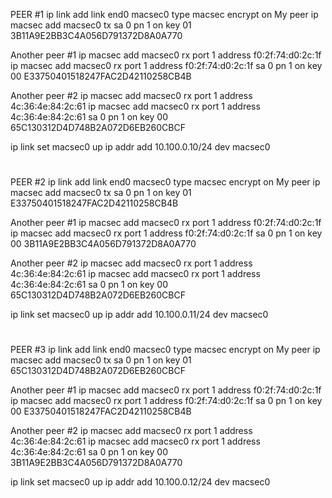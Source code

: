 PEER #1
ip link add link end0 macsec0 type macsec encrypt on
My peer
ip macsec add macsec0 tx sa 0 pn 1 on key 01 3B11A9E2BB3C4A056D791372D8A0A770

Another peer #1
ip macsec add macsec0 rx port 1 address f0:2f:74:d0:2c:1f
ip macsec add macsec0 rx port 1 address f0:2f:74:d0:2c:1f sa 0 pn 1 on key 00 E33750401518247FAC2D42110258CB4B

Another peer #2
ip macsec add macsec0 rx port 1 address 4c:36:4e:84:2c:61
ip macsec add macsec0 rx port 1 address 4c:36:4e:84:2c:61 sa 0 pn 1 on key 00 65C130312D4D748B2A072D6EB260CBCF

ip link set macsec0 up
ip addr add 10.100.0.10/24 dev macsec0


#
PEER #2
ip link add link end0 macsec0 type macsec encrypt on
My peer
ip macsec add macsec0 tx sa 0 pn 1 on key 01 E33750401518247FAC2D42110258CB4B

Another peer #1
ip macsec add macsec0 rx port 1 address f0:2f:74:d0:2c:1f
ip macsec add macsec0 rx port 1 address f0:2f:74:d0:2c:1f sa 0 pn 1 on key 00 3B11A9E2BB3C4A056D791372D8A0A770

Another peer #2
ip macsec add macsec0 rx port 1 address 4c:36:4e:84:2c:61
ip macsec add macsec0 rx port 1 address 4c:36:4e:84:2c:61 sa 0 pn 1 on key 00 65C130312D4D748B2A072D6EB260CBCF

ip link set macsec0 up
ip addr add 10.100.0.11/24 dev macsec0


#
PEER #3
ip link add link end0 macsec0 type macsec encrypt on
My peer
ip macsec add macsec0 tx sa 0 pn 1 on key 01 65C130312D4D748B2A072D6EB260CBCF

Another peer #1
ip macsec add macsec0 rx port 1 address f0:2f:74:d0:2c:1f
ip macsec add macsec0 rx port 1 address f0:2f:74:d0:2c:1f sa 0 pn 1 on key 00 E33750401518247FAC2D42110258CB4B

Another peer #2
ip macsec add macsec0 rx port 1 address 4c:36:4e:84:2c:61
ip macsec add macsec0 rx port 1 address 4c:36:4e:84:2c:61 sa 0 pn 1 on key 00 3B11A9E2BB3C4A056D791372D8A0A770

ip link set macsec0 up
ip addr add 10.100.0.12/24 dev macsec0